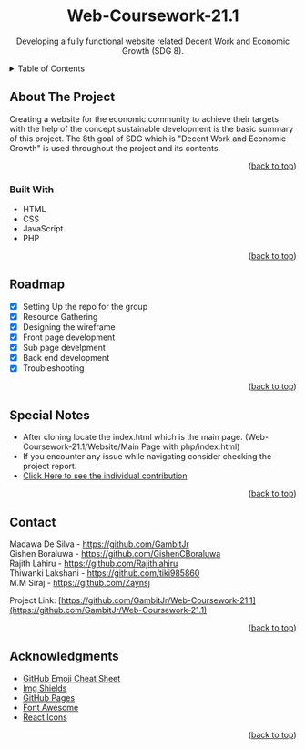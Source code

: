 <div id="top"></div>
<h1 align="center">Web-Coursework-21.1</h1>
<p align="center">Developing a fully functional website related Decent Work and Economic Growth (SDG 8). </p>
<details>
  <summary>Table of Contents</summary>
  <ol>
    <li>
      <a href="#about-the-project">About The Project</a>
      <ul>
        <li><a href="#built-with">Built With</a></li>
      </ul>
    <li><a href="#roadmap">Roadmap</a></li>
    <li><a href="#special">Special Notes</a></li>
    <li><a href="#contribution">Contribution</a></li>
    <li><a href="#contact">Contact</a></li>
    <li><a href="#acknowledgments">Acknowledgments</a></li>
    
  </ol>
</details>


## About The Project
Creating a website for the economic community to achieve their targets with the help of the concept sustainable development is the basic summary of this project. The 8th goal of SDG which is "Decent Work and Economic Growth" is used throughout the project and its contents. 

<p align="right">(<a href="#top">back to top</a>)</p>

### Built With
* HTML
* CSS
* JavaScript
* PHP

<p align="right">(<a href="#top">back to top</a>)</p>

## Roadmap
- [x] Setting Up the repo for the group
- [x] Resource Gathering
- [x] Designing the wireframe
- [x] Front page development
- [x] Sub page develpment
- [x] Back end development
- [x] Troubleshooting

<p align="right">(<a href="#top">back to top</a>)</p>

## Special Notes
- After cloning locate the index.html which is the main page. (Web-Coursework-21.1/Website/Main Page with php/index.html)
- If you encounter any issue while navigating consider checking the project report.
- <a href="https://github.com/TerribleCodes/Web-Coursework-21.1/graphs/contributors?from=2022-01-02&to=2022-03-03&type=c">Click Here to see the individual contribution</a>

<p align="right">(<a href="#top">back to top</a>)</p>

## Contact
Madawa De Silva - https://github.com/GambitJr  
Gishen Boraluwa -  https://github.com/GishenCBoraluwa  
Rajith Lahiru - https://github.com/Rajithlahiru  
Thiwanki Lakshani - https://github.com/tiki985860  
M.M Siraj  - https://github.com/Zaynsj  

Project Link: [https://github.com/GambitJr/Web-Coursework-21.1](https://github.com/GambitJr/Web-Coursework-21.1)

<p align="right">(<a href="#top">back to top</a>)</p>

## Acknowledgments
* [GitHub Emoji Cheat Sheet](https://www.webpagefx.com/tools/emoji-cheat-sheet)
* [Img Shields](https://shields.io)
* [GitHub Pages](https://pages.github.com)
* [Font Awesome](https://fontawesome.com)
* [React Icons](https://react-icons.github.io/react-icons/search)

<p align="right">(<a href="#top">back to top</a>)</p>
